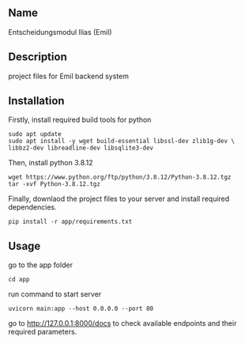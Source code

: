 ## Name
Entscheidungsmodul Ilias (Emil)

## Description
project files for Emil backend system

## Installation
Firstly, install required build tools for python
```
sudo apt update
sudo apt install -y wget build-essential libssl-dev zlib1g-dev \
libbz2-dev libreadline-dev libsqlite3-dev
```
Then, install python 3.8.12
```
wget https://www.python.org/ftp/python/3.8.12/Python-3.8.12.tgz
tar -xvf Python-3.8.12.tgz
```

Finally, downlaod the project files to your server and install required dependencies.
```
pip install -r app/requirements.txt
```

## Usage
go to the app folder
```
cd app
```
run command to start server
```
uvicorn main:app --host 0.0.0.0 --port 80
```
go to http://127.0.0.1:8000/docs to check available endpoints and their required parameters.
